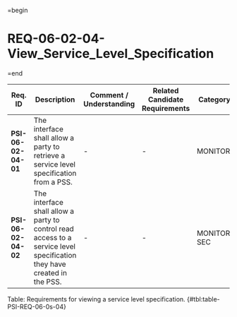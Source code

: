 =begin

# REQ-06-02-04-View_Service_Level_Specification

=end

| Req. ID                        | Description                         | Comment / Understanding                  | Related Candidate Requirements | Category                       |
| ------------------------------ | ----------------------------------- | ---------------------------------------- | ------------------------------ | ------------------------------ |
| __PSI-06-02-04-01__ | The interface shall allow a party to retrieve a service level specification from a PSS.                                 | -                       | -                              | MONITOR      |
| __PSI-06-02-04-02__ | The interface shall allow a party to control read access to a service level specification they have created in the PSS. | -                       | -                              | MONITOR, SEC |

Table: Requirements for viewing a service level specification. {#tbl:table-PSI-REQ-06-0s-04}
